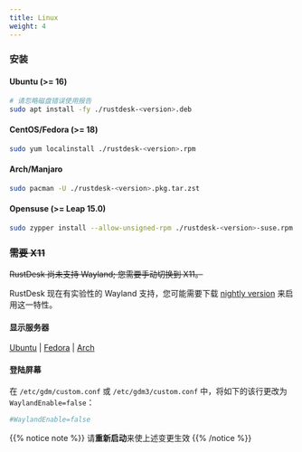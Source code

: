 ```yaml
---
title: Linux 
weight: 4
---
```


### 安装

#### Ubuntu (>= 16)

```bash
# 请忽略磁盘错误使用报告
sudo apt install -fy ./rustdesk-<version>.deb
```

#### CentOS/Fedora (>= 18)

```sh
sudo yum localinstall ./rustdesk-<version>.rpm
```

#### Arch/Manjaro

```sh
sudo pacman -U ./rustdesk-<version>.pkg.tar.zst
```

#### Opensuse (>= Leap 15.0)

```sh
sudo zypper install --allow-unsigned-rpm ./rustdesk-<version>-suse.rpm
```

### ~~需要 X11~~

~~RustDesk 尚未支持 Wayland; 您需要手动切换到 X11。~~

RustDesk 现在有实验性的 Wayland 支持，您可能需要下载 [nightly version](https://github.com/rustdesk/rustdesk/releases/tag/nightly) 来启用这一特性。

#### 显示服务器

[Ubuntu](https://askubuntu.com/questions/1260142/ubuntu-set-default-login-desktop) |
[Fedora](https://docs.fedoraproject.org/en-US/quick-docs/configuring-xorg-as-default-gnome-session/) |
[Arch](https://bbs.archlinux.org/viewtopic.php?id=218319)

#### 登陆屏幕

在 `/etc/gdm/custom.conf` 或 `/etc/gdm3/custom.conf` 中，将如下的该行更改为 `WaylandEnable=false`：

```ini
#WaylandEnable=false
```

{{% notice note %}}
请**重新启动**来使上述变更生效
{{% /notice %}}
